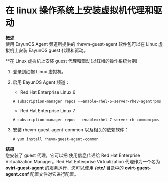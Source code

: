 # 在 linux 操作系统上安装虚拟机代理和驱动

**概述**<br/>
使用 EayunOS Agent 频道所提供的 rhevm-guest-agent 软件包可以在 Linux 虚拟机上安装 EayunOS guest 代理和驱动。

**在 Linux 虚拟机上安装 guest 代理和驱动(以红帽的操作系统为例)
1. 登录到红帽 Linux 虚拟机。

2. 启用 EayunOS Agent 频道：
   * Red Hat Enterprise Linux 6
   ```
   # subscription-manager repos --enable=rhel-6-server-rhev-agentrpms
   ```
   * Red Hat Enterprise Linux 7
   ```
   # subscription-manager repos --enable=rhel-7-server-rh-commonrpms
   ```

3. 安装 rhevm-guest-agent-common 以及相关的依赖软件：
   ```
   # yum install rhevm-guest-agent-common
   ```

**结果**<br/>
您安装了 guest 代理，它可以把 使用信息传递给 Red Hat Enterprise Virtualization Manager。Red Hat Enterprise Virtualization 代理作为一个名为 **ovirt-guest-agent** 的服务运行，您可以使用 **/etc/** 目录中的 **ovirt-guest-agent.conf** 配置文件对它进行配置。

